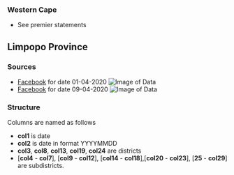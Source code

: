 

### Western Cape  
* See premier statements


## Limpopo Province

### Sources
- [Facebook](https://www.facebook.com/LimpopoDepartmentOfHealthBophelong/photos/a.442368809197087/2484848634949084/) for date 01-04-2020 
![Image of Data](https://scontent.fjnb9-1.fna.fbcdn.net/v/t1.0-9/91819308_2484848641615750_2165294125757235200_o.jpg?_nc_cat=111&_nc_sid=110474&_nc_ohc=Atg3Y5OhTTsAX_8OBRM&_nc_ht=scontent.fjnb9-1.fna&oh=fb6e7c23942b493dd46223308970e81c&oe=5EB6591E&dl=1)
- [Facebook](https://www.facebook.com/LimpopoDepartmentOfHealthBophelong/photos/a.442368809197087/2501336259966988/) for date 09-04-2020
![Image of Data](https://scontent.fjnb9-1.fna.fbcdn.net/v/t1.0-9/92927735_2501336266633654_7299290734799093760_o.jpg?_nc_cat=107&_nc_sid=110474&_nc_ohc=2z957ZucQbcAX99z41E&_nc_ht=scontent.fjnb9-1.fna&oh=aa9e742324bd73a0e55c8e0e26ff4e2c&oe=5EB977CE&dl=1)
### Structure

Columns are named as follows

- **col1** is date
- **col2** is date in format YYYYMMDD
- **col3**, **col8**, **col13**, **col19**, **col24** are districts
- [**col4** - **col7**], [**col9** - **col12**], [**col14** - **col18**],[**col20** - **col23**], [**25** - **col29**] are subdistricts.

